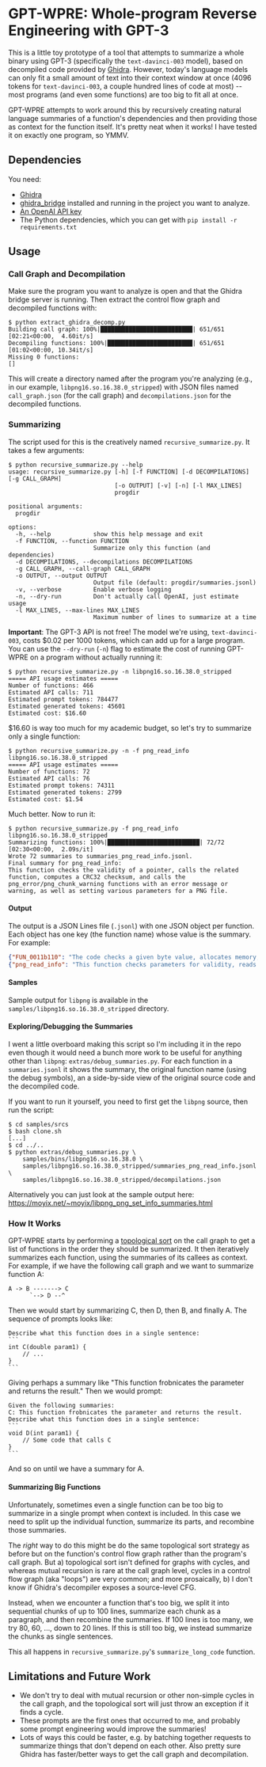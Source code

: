 # GPT-WPRE: Whole-program Reverse Engineering with GPT-3

This is a little toy prototype of a tool that attempts to summarize a whole binary using GPT-3 (specifically the `text-davinci-003` model), based on decompiled code provided by [Ghidra](https://ghidra-sre.org/). However, today's language models can only fit a small amount of text into their context window at once (4096 tokens for `text-davinci-003`, a couple hundred lines of code at most) -- most programs (and even some functions) are too big to fit all at once.

GPT-WPRE attempts to work around this by recursively creating natural language summaries of a function's dependencies and then providing those as context for the function itself. It's pretty neat when it works! I have tested it on exactly one program, so YMMV.

## Dependencies

You need:
* [Ghidra](https://ghidra-sre.org/)
* [ghidra_bridge](https://github.com/justfoxing/ghidra_bridge) installed and running in the project you want to analyze.
* [An OpenAI API key](https://beta.openai.com/account/api-keys)
* The Python dependencies, which you can get with `pip install -r requirements.txt`

## Usage

### Call Graph and Decompilation

Make sure the program you want to analyze is open and that the Ghidra bridge server is running. Then extract the control flow graph and decompiled functions with:

```console
$ python extract_ghidra_decomp.py
Building call graph: 100%|██████████████████████████| 651/651 [02:21<00:00,  4.60it/s]
Decompiling functions: 100%|████████████████████████| 651/651 [01:02<00:00, 10.34it/s]
Missing 0 functions:
[]
```

This will create a directory named after the program you're analyzing (e.g., in our example, `libpng16.so.16.38.0_stripped`) with JSON files named `call_graph.json` (for the call graph) and `decompilations.json` for the decompiled functions.

### Summarizing

The script used for this is the creatively named `recursive_summarize.py`. It takes a few arguments:

```console
$ python recursive_summarize.py --help
usage: recursive_summarize.py [-h] [-f FUNCTION] [-d DECOMPILATIONS] [-g CALL_GRAPH]
                              [-o OUTPUT] [-v] [-n] [-l MAX_LINES]
                              progdir

positional arguments:
  progdir

options:
  -h, --help            show this help message and exit
  -f FUNCTION, --function FUNCTION
                        Summarize only this function (and dependencies)
  -d DECOMPILATIONS, --decompilations DECOMPILATIONS
  -g CALL_GRAPH, --call-graph CALL_GRAPH
  -o OUTPUT, --output OUTPUT
                        Output file (default: progdir/summaries.jsonl)
  -v, --verbose         Enable verbose logging
  -n, --dry-run         Don't actually call OpenAI, just estimate usage
  -l MAX_LINES, --max-lines MAX_LINES
                        Maximum number of lines to summarize at a time
```

**Important**: The GPT-3 API is not free! The model we're using, `text-davinci-003`, costs $0.02 per 1000 tokens, which can add up for a large program. You can use the `--dry-run` (`-n`) flag to estimate the cost of running GPT-WPRE on a program without actually running it:

```console
$ python recursive_summarize.py -n libpng16.so.16.38.0_stripped
===== API usage estimates =====
Number of functions: 466
Estimated API calls: 711
Estimated prompt tokens: 784477
Estimated generated tokens: 45601
Estimated cost: $16.60
```

$16.60 is way too much for my academic budget, so let's try to summarize only a single function:

```console
$ python recursive_summarize.py -n -f png_read_info libpng16.so.16.38.0_stripped
===== API usage estimates =====
Number of functions: 72
Estimated API calls: 76
Estimated prompt tokens: 74311
Estimated generated tokens: 2799
Estimated cost: $1.54
```

Much better. Now to run it:

```console
$ python recursive_summarize.py -f png_read_info libpng16.so.16.38.0_stripped
Summarizing functions: 100%|██████████████████████████| 72/72 [02:30<00:00,  2.09s/it]
Wrote 72 summaries to summaries_png_read_info.jsonl.
Final summary for png_read_info:
This function checks the validity of a pointer, calls the related function, computes a CRC32 checksum, and calls the png_error/png_chunk_warning functions with an error message or warning, as well as setting various parameters for a PNG file.
```

#### Output

The output is a JSON Lines file (`.jsonl`) with one JSON object per function. Each object has one key (the function name) whose value is the summary. For example:

```json
{"FUN_0011b110": "The code checks a given byte value, allocates memory, reads data from a given pointer, checks two arrays for consistency, modifies certain bits from a given parameter, calculates a CRC32 checksum, and calls the png_chunk_benign_error() function with a message based on the zlib return code."}
{"png_read_info": "This function checks parameters for validity, reads data, calculates a CRC32 checksum, allocates memory, and sets values for various parameters."}
```

#### Samples

Sample output for `libpng` is available in the `samples/libpng16.so.16.38.0_stripped` directory.

#### Exploring/Debugging the Summaries

I went a little overboard making this script so I'm including it in the repo even though it would need a bunch more work to be useful for anything other than `libpng`: `extras/debug_summaries.py`. For each function in a `summaries.jsonl` it shows the summary, the original function name (using the debug symbols), an a side-by-side view of the original source code and the decompiled code.

If you want to run it yourself, you need to first get the `libpng` source, then run the script:

```console
$ cd samples/srcs
$ bash clone.sh
[...]
$ cd ../..
$ python extras/debug_summaries.py \
    samples/bins/libpng16.so.16.38.0 \
    samples/libpng16.so.16.38.0_stripped/summaries_png_read_info.jsonl \
    samples/libpng16.so.16.38.0_stripped/decompilations.json
```

Alternatively you can just look at the sample output here: https://moyix.net/~moyix/libpng_png_set_info_summaries.html

### How It Works

GPT-WPRE starts by performing a [topological sort](https://en.wikipedia.org/wiki/Topological_sorting) on the call graph to get a list of functions in the order they should be summarized. It then iteratively summarizes each function, using the summaries of its callees as context. For example, if we have the following call graph and we want to summarize function A:

```
A -> B -------> C
      `--> D --^
```

Then we would start by summarizing C, then D, then B, and finally A. The sequence of prompts looks like:

````
Describe what this function does in a single sentence:
```
int C(double param1) {
    // ...
}
```
````

Giving perhaps a summary like "This function frobnicates the parameter and returns the result." Then we would prompt:

````
Given the following summaries:
C: This function frobnicates the parameter and returns the result.
Describe what this function does in a single sentence:
```
void D(int param1) {
    // Some code that calls C
}
```
````

And so on until we have a summary for A.

#### Summarizing Big Functions

Unfortunately, sometimes even a single function can be too big to summarize in a single prompt when context is included. In this case we need to split up the individual function, summarize its parts, and recombine those summaries.

The *right* way to do this might be do the same topological sort strategy as before but on the function's control flow graph rather than the program's call graph. But a) topological sort isn't defined for graphs with cycles, and whereas mutual recursion is rare at the call graph level, cycles in a control flow graph (aka "loops") are very common; and more prosaically, b) I don't know if Ghidra's decompiler exposes a source-level CFG.

Instead, when we encounter a function that's too big, we split it into sequential chunks of up to 100 lines, summarize each chunk as a paragraph, and then recombine the summaries. If 100 lines is too many, we try 80, 60, ..., down to 20 lines. If this is still too big, we instead summarize the chunks as single sentences.

This all happens in `recursive_summarize.py`'s `summarize_long_code` function.

## Limitations and Future Work

* We don't try to deal with mutual recursion or other non-simple cycles in the call graph, and the topological sort will just throw an exception if it finds a cycle.
* These prompts are the first ones that occurred to me, and probably some prompt engineering would improve the summaries!
* Lots of ways this could be faster, e.g. by batching together requests to summarize things that don't depend on each other. Also pretty sure Ghidra has faster/better ways to get the call graph and decompilation.
